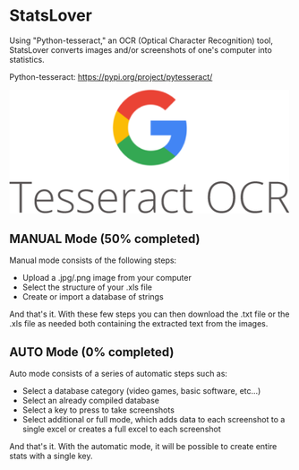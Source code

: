 # StatsLover

Using "Python-tesseract," an OCR (Optical Character Recognition) tool, StatsLover converts images and/or screenshots of one's computer into statistics.

Python-tesseract: https://pypi.org/project/pytesseract/

<img src="https://github.com/Luca00IT/icons/blob/main/Tesseract_OCR_logo_(Google).png" width="500" />

## MANUAL Mode (50% completed)
Manual mode consists of the following steps:

- Upload a .jpg/.png image from your computer
- Select the structure of your .xls file
- Create or import a database of strings

And that's it. With these few steps you can then download the .txt file or the .xls file as needed both containing the extracted text from the images.

## AUTO Mode (0% completed)
Auto mode consists of a series of automatic steps such as:

- Select a database category (video games, basic software, etc...)
- Select an already compiled database
- Select a key to press to take screenshots
- Select additional or full mode, which adds data to each screenshot to a single excel or creates a full excel to each screenshot

And that's it. With the automatic mode, it will be possible to create entire stats with a single key.
